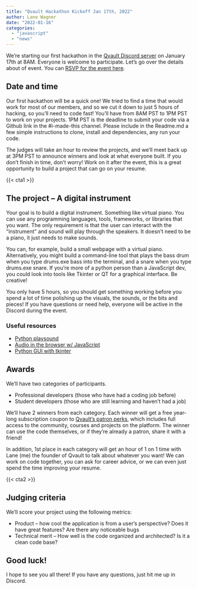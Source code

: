 ```yaml
---
title: "Qvault Hackathon Kickoff Jan 17th, 2022"
author: Lane Wagner
date: "2022-01-16"
categories: 
  - "javascript"
  - "news"
---
```


We’re starting our first hackathon in the [Qvault Discord server](https://discord.gg/EEkFwbv) on January 17th at 8AM. Everyone is welcome to participate. Let’s go over the details about of event. You can [RSVP for the event here](https://discord.gg/7yQk62cZG9?event=930301125284999239).

## Date and time

Our first hackathon will be a quick one! We tried to find a time that would work for most of our members, and so we cut it down to just 5 hours of hacking, so you’ll need to code fast! You’ll have from 8AM PST to 1PM PST to work on your projects. 1PM PST is the deadline to submit your code via a Github link in the #i-made-this channel. Please include in the Readme.md a few simple instructions to clone, install and dependencies, any run your code.

The judges will take an hour to review the projects, and we’ll meet back up at 3PM PST to announce winners and look at what everyone built. If you don’t finish in time, don’t worry! Work on it after the event, this is a great opportunity to build a project that can go on your resume.

{{< cta1 >}}

## The project – A digital instrument

Your goal is to build a digital instrument. Something like virtual piano. You can use any programming languages, tools, frameworks, or libraries that you want. The only requirement is that the user can interact with the “instrument” and sound will play through the speakers. It doesn’t need to be a piano, it just needs to make sounds.

You can, for example, build a small webpage with a virtual piano. Alternatively, you might build a command-line tool that plays the bass drum when you type drums.exe bass into the terminal, and a snare when you type drums.exe snare. If you’re more of a python person than a JavaScript dev, you could look into tools like Tkinter or QT for a graphical interface. Be creative!

You only have 5 hours, so you should get something working before you spend a lot of time polishing up the visuals, the sounds, or the bits and pieces! If you have questions or need help, everyone will be active in the Discord during the event.

### Useful resources

* [Python playsound](https://pypi.org/project/playsound/)
* [Audio in the browser w/ JavaScript](https://developer.mozilla.org/en-US/docs/Web/API/HTMLAudioElement/Audio)
* [Python GUI with tkinter](https://docs.python.org/3/library/tkinter.html)

## Awards

We’ll have two categories of participants.

* Professional developers (those who have had a coding job before)
* Student developers (those who are still learning and haven’t had a job)

We’ll have 2 winners from each category. Each winner will get a free year-long subscription coupon to [Qvault’s patron perks](https://boot.dev/pricing), which includes full access to the community, courses and projects on the platform. The winner can use the code themselves, or if they’re already a patron, share it with a friend!

In addition, 1st place in each category will get an hour of 1 on 1 time with Lane (me) the founder of Qvault to talk about whatever you want! We can work on code together, you can ask for career advice, or we can even just spend the time improving your resume.

{{< cta2 >}}

## Judging criteria

We’ll score your project using the following metrics:

* Product – how cool the application is from a user’s perspective? Does it have great features? Are there any noticeable bugs
* Technical merit – How well is the code organized and architected? Is it a clean code base?

## Good luck!

I hope to see you all there! If you have any questions, just hit me up in Discord.
